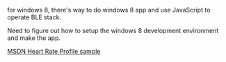 for windows 8,
there's way to do windows 8 app and use JavaScript to operate BLE stack.

Need to figure out how to setup the windows 8 development environment and make the app.

[MSDN Heart Rate Profile sample](http://code.msdn.microsoft.com/Bluetooth-Generic-5a99ef95)

